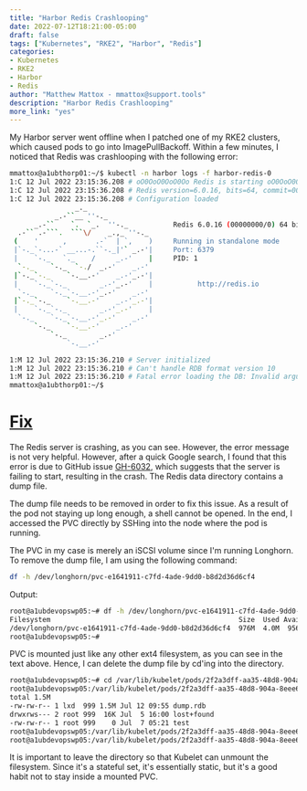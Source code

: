 ```yaml
---
title: "Harbor Redis Crashlooping"
date: 2022-07-12T18:21:00-05:00
draft: false
tags: ["Kubernetes", "RKE2", "Harbor", "Redis"]
categories:
- Kubernetes
- RKE2
- Harbor
- Redis
author: "Matthew Mattox - mmattox@support.tools"
description: "Harbor Redis Crashlooping"
more_link: "yes"
---
```


My Harbor server went offline when I patched one of my RKE2 clusters, which caused pods to go into ImagePullBackoff. Within a few minutes, I noticed that Redis was crashlooping with the following error:

```bash
mmattox@a1ubthorp01:~/$ kubectl -n harbor logs -f harbor-redis-0
1:C 12 Jul 2022 23:15:36.208 # oO0OoO0OoO0Oo Redis is starting oO0OoO0OoO0Oo
1:C 12 Jul 2022 23:15:36.208 # Redis version=6.0.16, bits=64, commit=00000000, modified=0, pid=1, just started
1:C 12 Jul 2022 23:15:36.208 # Configuration loaded
                _._                                                  
           _.-``__ ''-._                                             
      _.-``    `.  `_.  ''-._           Redis 6.0.16 (00000000/0) 64 bit
  .-`` .-```.  ```\/    _.,_ ''-._                                   
 (    '      ,       .-`  | `,    )     Running in standalone mode
 |`-._`-...-` __...-.``-._|'` _.-'|     Port: 6379
 |    `-._   `._    /     _.-'    |     PID: 1
  `-._    `-._  `-./  _.-'    _.-'                                   
 |`-._`-._    `-.__.-'    _.-'_.-'|                                  
 |    `-._`-._        _.-'_.-'    |           http://redis.io        
  `-._    `-._`-.__.-'_.-'    _.-'                                   
 |`-._`-._    `-.__.-'    _.-'_.-'|                                  
 |    `-._`-._        _.-'_.-'    |                                  
  `-._    `-._`-.__.-'_.-'    _.-'                                   
      `-._    `-.__.-'    _.-'                                       
          `-._        _.-'                                           
              `-.__.-'                                               

1:M 12 Jul 2022 23:15:36.210 # Server initialized
1:M 12 Jul 2022 23:15:36.210 # Can't handle RDB format version 10
1:M 12 Jul 2022 23:15:36.210 # Fatal error loading the DB: Invalid argument. Exiting.
mmattox@a1ubthorp01:~/$
```

<!--more-->
# [Fix](#fix)

The Redis server is crashing, as you can see. However, the error message is not very helpful. However, after a quick Google search, I found that this error is due to GitHub issue [GH-6032](https://github.com/redis/redis/issues/6032), which suggests that the server is failing to start, resulting in the crash. The Redis data directory contains a dump file.

The dump file needs to be removed in order to fix this issue. As a result of the pod not staying up long enough, a shell cannot be opened. In the end, I accessed the PVC directly by SSHing into the node where the pod is running.

The PVC in my case is merely an iSCSI volume since I'm running Longhorn. To remove the dump file, I am using the following command:

```bash
df -h /dev/longhorn/pvc-e1641911-c7fd-4ade-9dd0-b8d2d36d6cf4
```

Output:

```bash
root@a1ubdevopswp05:~# df -h /dev/longhorn/pvc-e1641911-c7fd-4ade-9dd0-b8d2d36d6cf4
Filesystem                                              Size  Used Avail Use% Mounted on
/dev/longhorn/pvc-e1641911-c7fd-4ade-9dd0-b8d2d36d6cf4  976M  4.0M  956M   1% /var/lib/kubelet/pods/2f2a3dff-aa35-48d8-904a-8eee68d818eb/volumes/kubernetes.io~csi/pvc-e1641911-c7fd-4ade-9dd0-b8d2d36d6cf4/mount
root@a1ubdevopswp05:~#
```

PVC is mounted just like any other ext4 filesystem, as you can see in the text above. Hence, I can delete the dump file by cd'ing into the directory.

```bash
root@a1ubdevopswp05:~# cd /var/lib/kubelet/pods/2f2a3dff-aa35-48d8-904a-8eee68d818eb/volumes/kubernetes.io~csi/pvc-e1641911-c7fd-4ade-9dd0-b8d2d36d6cf4/mount
root@a1ubdevopswp05:/var/lib/kubelet/pods/2f2a3dff-aa35-48d8-904a-8eee68d818eb/volumes/kubernetes.io~csi/pvc-e1641911-c7fd-4ade-9dd0-b8d2d36d6cf4/mount# ls -lh
total 1.5M
-rw-rw-r-- 1 lxd  999 1.5M Jul 12 09:55 dump.rdb
drwxrws--- 2 root 999  16K Jul  5 16:00 lost+found
-rw-rw-r-- 1 root 999    0 Jul  7 05:21 test
root@a1ubdevopswp05:/var/lib/kubelet/pods/2f2a3dff-aa35-48d8-904a-8eee68d818eb/volumes/kubernetes.io~csi/pvc-e1641911-c7fd-4ade-9dd0-b8d2d36d6cf4/mount# mv dump.rdb dump.rdb_old
root@a1ubdevopswp05:/var/lib/kubelet/pods/2f2a3dff-aa35-48d8-904a-8eee68d818eb/volumes/kubernetes.io~csi/pvc-e1641911-c7fd-4ade-9dd0-b8d2d36d6cf4/mount# cd ~
```

It is important to leave the directory so that Kubelet can unmount the filesystem. Since it's a stateful set, it's essentially static, but it's a good habit not to stay inside a mounted PVC.
